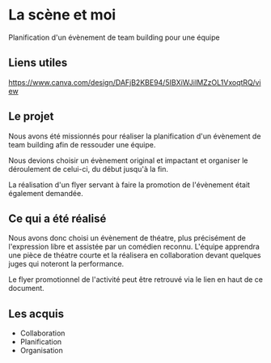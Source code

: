 # La scène et moi
Planification d'un évènement de team building pour une équipe

## Liens utiles
https://www.canva.com/design/DAFjB2KBE94/5IBXiWJiIMZzOL1VxoqtRQ/view

## Le projet
Nous avons été missionnés pour réaliser la planification d'un évènement de team building afin de ressouder une équipe.

Nous devions choisir un évènement original et impactant et organiser le déroulement de celui-ci, du début jusqu'à la fin.

La réalisation d'un flyer servant à faire la promotion de l'évènement était également demandée.

## Ce qui a été réalisé
Nous avons donc choisi un évènement de théatre, plus précisément de l'expression libre et assistée par un comédien reconnu. L'équipe apprendra une pièce de théatre courte et la réalisera en collaboration devant quelques juges qui noteront la performance.

Le flyer promotionnel de l'activité peut être retrouvé via le lien en haut de ce document.

## Les acquis
- Collaboration
- Planification
- Organisation
